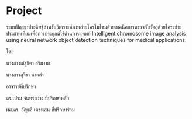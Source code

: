 # Project
ระบบปัญญาประดิษฐ์สำหรับวิเคราะห์ภาพถ่ายโครโมโซมด้วยเทคนิคการตรวจจับวัตถุด้วยโครงข่ายประสาทเทียมเพื่อการประยุกต์ใช้ด้านการแพทย์
Intelligent chromosome image analysis using neural network object detection techniques for medical applications.

โดย

นางสาวณัฐธิดา 		สรึมงาม

นางสาวสุจีรา 		นาคคำ


อาจารย์ที่ปรึกษา

ดร.เปรม จันทร์สว่าง	ที่ปรึกษาหลัก

ผศ.ดร. อัญชลี เตชะเสน	ที่ปรึกษาร่วม
